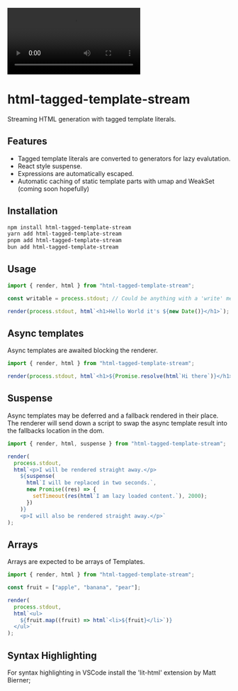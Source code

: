 ![HTML Tagged Template Stream demo](./demo.webm)

# html-tagged-template-stream

Streaming HTML generation with tagged template literals.

## Features

- Tagged template literals are converted to generators for lazy evalutation.
- React style suspense.
- Expressions are automatically escaped.
- Automatic caching of static template parts with umap and WeakSet (coming soon hopefully)

## Installation

```bash
npm install html-tagged-template-stream
yarn add html-tagged-template-stream
pnpm add html-tagged-template-stream
bun add html-tagged-template-stream
```

## Usage

```js
import { render, html } from "html-tagged-template-stream";

const writable = process.stdout; // Could be anything with a 'write' method such as a HTTP Response or Writable Stream.

render(process.stdout, html`<h1>Hello World it's ${new Date()}</h1>`);
```

## Async templates

Async templates are awaited blocking the renderer.

```js
import { render, html } from "html-tagged-template-stream";

render(process.stdout, html`<h1>${Promise.resolve(html`Hi there`)}</h1>`);
```

## Suspense

Async templates may be deferred and a fallback rendered in their place. The renderer will send down a script to swap the async template result into the fallbacks location in the dom.

```js
import { render, html, suspense } from "html-tagged-template-stream";

render(
  process.stdout,
  html`<p>I will be rendered straight away.</p>
    ${suspense(
      html`I will be replaced in two seconds.`,
      new Promise((res) => {
        setTimeout(res(html`I am lazy loaded content.`), 2000);
      })
    )}
    <p>I will also be rendered straight away.</p>`
);
```

## Arrays

Arrays are expected to be arrays of Templates.

```js
import { render, html } from "html-tagged-template-stream";

const fruit = ["apple", "banana", "pear"];

render(
  process.stdout,
  html`<ul>
    ${fruit.map((fruit) => html`<li>${fruit}</li>`)}
  </ul>`
);
```

## Syntax Highlighting

For syntax highlighting in VSCode install the 'lit-html' extension by Matt Bierner;
